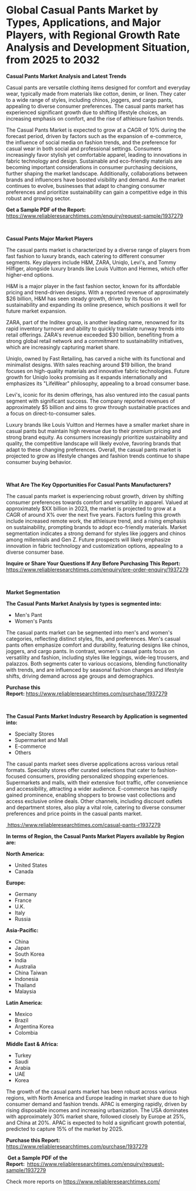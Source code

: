 <p><h1>Global Casual Pants Market by Types, Applications, and Major Players, with Regional Growth Rate Analysis and Development Situation, from 2025 to 2032</h1></p><p><strong>Casual Pants Market Analysis and Latest Trends</strong></p>
<p><p>Casual pants are versatile clothing items designed for comfort and everyday wear, typically made from materials like cotton, denim, or linen. They cater to a wide range of styles, including chinos, joggers, and cargo pants, appealing to diverse consumer preferences. The casual pants market has experienced significant growth due to shifting lifestyle choices, an increasing emphasis on comfort, and the rise of athleisure fashion trends.</p><p>The Casual Pants Market is expected to grow at a CAGR of 10% during the forecast period, driven by factors such as the expansion of e-commerce, the influence of social media on fashion trends, and the preference for casual wear in both social and professional settings. Consumers increasingly favor stylish yet comfortable apparel, leading to innovations in fabric technology and design. Sustainable and eco-friendly materials are becoming important considerations in consumer purchasing decisions, further shaping the market landscape. Additionally, collaborations between brands and influencers have boosted visibility and demand. As the market continues to evolve, businesses that adapt to changing consumer preferences and prioritize sustainability can gain a competitive edge in this robust and growing sector.</p></p>
<p><strong>Get a Sample PDF of the Report:&nbsp;</strong> <a href="https://www.reliableresearchtimes.com/enquiry/request-sample/1937279?utm_campaign=2204&utm_medium=2&utm_source=Github&utm_content=ia&utm_term=06022025&utm_id=casual-pants">https://www.reliableresearchtimes.com/enquiry/request-sample/1937279</a></p>
<p>&nbsp;</p>
<p><strong>Casual Pants Major Market Players</strong></p>
<p><p>The casual pants market is characterized by a diverse range of players from fast fashion to luxury brands, each catering to different consumer segments. Key players include H&M, ZARA, Uniqlo, Levi's, and Tommy Hilfiger, alongside luxury brands like Louis Vuitton and Hermes, which offer higher-end options.</p><p>H&M is a major player in the fast fashion sector, known for its affordable pricing and trend-driven designs. With a reported revenue of approximately $26 billion, H&M has seen steady growth, driven by its focus on sustainability and expanding its online presence, which positions it well for future market expansion.</p><p>ZARA, part of the Inditex group, is another leading name, renowned for its rapid inventory turnover and ability to quickly translate runway trends into retail offerings. ZARA's revenue exceeded $30 billion, benefiting from a strong global retail network and a commitment to sustainability initiatives, which are increasingly capturing market share.</p><p>Uniqlo, owned by Fast Retailing, has carved a niche with its functional and minimalist designs. With sales reaching around $19 billion, the brand focuses on high-quality materials and innovative fabric technologies. Future growth for Uniqlo looks promising as it expands internationally and emphasizes its "LifeWear" philosophy, appealing to a broad consumer base.</p><p>Levi's, iconic for its denim offerings, has also ventured into the casual pants segment with significant success. The company reported revenues of approximately $5 billion and aims to grow through sustainable practices and a focus on direct-to-consumer sales.</p><p>Luxury brands like Louis Vuitton and Hermes have a smaller market share in casual pants but maintain high revenue due to their premium pricing and strong brand equity. As consumers increasingly prioritize sustainability and quality, the competitive landscape will likely evolve, favoring brands that adapt to these changing preferences. Overall, the casual pants market is projected to grow as lifestyle changes and fashion trends continue to shape consumer buying behavior.</p></p>
<p>&nbsp;</p>
<p><strong>What Are The Key Opportunities For Casual Pants Manufacturers?</strong></p>
<p><p>The casual pants market is experiencing robust growth, driven by shifting consumer preferences towards comfort and versatility in apparel. Valued at approximately $XX billion in 2023, the market is projected to grow at a CAGR of around X% over the next five years. Factors fueling this growth include increased remote work, the athleisure trend, and a rising emphasis on sustainability, prompting brands to adopt eco-friendly materials. Market segmentation indicates a strong demand for styles like joggers and chinos among millennials and Gen Z. Future prospects will likely emphasize innovation in fabric technology and customization options, appealing to a diverse consumer base.</p></p>
<p><strong>Inquire or Share Your Questions If Any Before Purchasing This Report:</strong> <a href="https://www.reliableresearchtimes.com/enquiry/pre-order-enquiry/1937279?utm_campaign=2204&utm_medium=2&utm_source=Github&utm_content=ia&utm_term=06022025&utm_id=casual-pants">https://www.reliableresearchtimes.com/enquiry/pre-order-enquiry/1937279</a></p>
<p>&nbsp;</p>
<p><strong>Market Segmentation</strong></p>
<p><strong>The Casual Pants Market Analysis by types is segmented into:</strong></p>
<p><ul><li>Men's Pant</li><li>Women's Pants</li></ul></p>
<p><p>The casual pants market can be segmented into men's and women's categories, reflecting distinct styles, fits, and preferences. Men's casual pants often emphasize comfort and durability, featuring designs like chinos, joggers, and cargo pants. In contrast, women's casual pants focus on versatility and fashion, including styles like leggings, wide-leg trousers, and palazzos. Both segments cater to various occasions, blending functionality with trends, and are influenced by seasonal fashion changes and lifestyle shifts, driving demand across age groups and demographics.</p></p>
<p><strong>Purchase this Report:&nbsp;</strong><a href="https://www.reliableresearchtimes.com/purchase/1937279?utm_campaign=2204&utm_medium=2&utm_source=Github&utm_content=ia&utm_term=06022025&utm_id=casual-pants">https://www.reliableresearchtimes.com/purchase/1937279</a></p>
<p>&nbsp;</p>
<p><strong>The Casual Pants Market Industry Research by Application is segmented into:</strong></p>
<p><ul><li>Specialty Stores</li><li>Supermarket and Mall</li><li>E-commerce</li><li>Others</li></ul></p>
<p><p>The casual pants market sees diverse applications across various retail formats. Specialty stores offer curated selections that cater to fashion-focused consumers, providing personalized shopping experiences. Supermarkets and malls, with their extensive foot traffic, offer convenience and accessibility, attracting a wider audience. E-commerce has rapidly gained prominence, enabling shoppers to browse vast collections and access exclusive online deals. Other channels, including discount outlets and department stores, also play a vital role, catering to diverse consumer preferences and price points in the casual pants market.</p></p>
<p><a href="https://www.reliableresearchtimes.com/casual-pants-r1937279?utm_campaign=2204&utm_medium=2&utm_source=Github&utm_content=ia&utm_term=06022025&utm_id=casual-pants">&nbsp;https://www.reliableresearchtimes.com/casual-pants-r1937279</a></p>
<p><strong>In terms of Region, the Casual Pants Market Players available by Region are:</strong></p>
<p>
    <p> <strong> North America: </strong>
        <ul>
            <li>United States</li>
            <li>Canada</li>
        </ul>
        </p> 
    <p> <strong> Europe: </strong>
        <ul>
            <li>Germany</li>
            <li>France</li>
            <li>U.K.</li>
            <li>Italy</li>
            <li>Russia</li>
        </ul>
        </p> 
    <p> <strong> Asia-Pacific: </strong>
        <ul>
            <li>China</li>
            <li>Japan</li>
            <li>South Korea</li>
            <li>India</li>
            <li>Australia</li>
            <li>China Taiwan</li>
            <li>Indonesia</li>
            <li>Thailand</li>
            <li>Malaysia</li>
        </ul>
        </p> 
    <p> <strong> Latin America: </strong>
        <ul>
            <li>Mexico</li>
            <li>Brazil</li>
            <li>Argentina Korea</li>
            <li>Colombia</li>
        </ul>
        </p> 
    <p> <strong> Middle East & Africa: </strong>
        <ul>
            <li>Turkey</li>
            <li>Saudi</li>
            <li>Arabia</li>
            <li>UAE</li>
            <li>Korea</li>
        </ul>
    </p>
    </p>
<p><p>The growth of the casual pants market has been robust across various regions, with North America and Europe leading in market share due to high consumer demand and fashion trends. APAC is emerging rapidly, driven by rising disposable incomes and increasing urbanization. The USA dominates with approximately 30% market share, followed closely by Europe at 25%, and China at 20%. APAC is expected to hold a significant growth potential, predicted to capture 15% of the market by 2025.</p></p>
<p><strong>Purchase this Report: </strong><a href="https://www.reliableresearchtimes.com/purchase/1937279?utm_campaign=2204&utm_medium=2&utm_source=Github&utm_content=ia&utm_term=06022025&utm_id=casual-pants">https://www.reliableresearchtimes.com/purchase/1937279</a></p>
<p>&nbsp;<strong>Get a Sample PDF of the Report:&nbsp;&nbsp;</strong><a href="https://www.reliableresearchtimes.com/enquiry/request-sample/1937279?utm_campaign=2204&utm_medium=2&utm_source=Github&utm_content=ia&utm_term=06022025&utm_id=casual-pants">https://www.reliableresearchtimes.com/enquiry/request-sample/1937279</a></p>
<p><strong></strong></p>
<p>Check more reports on <a href="https://www.reliableresearchtimes.com/?utm_campaign=2204&utm_medium=2&utm_source=Github&utm_content=ia&utm_term=06022025&utm_id=casual-pants">https://www.reliableresearchtimes.com/</a></p>